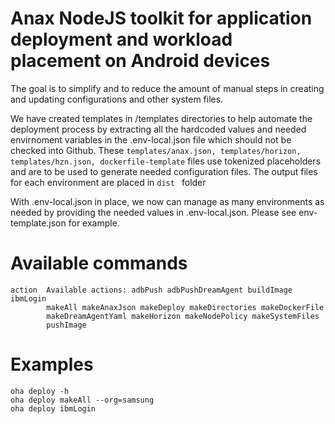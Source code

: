 # Anax NodeJS toolkit for application deployment and workload placement on Android devices 

The goal is to simplify and to reduce the amount of manual steps in creating and updating configurations and other system files.  

We have created templates in /templates directories to help automate the deployment process by extracting all the hardcoded values and needed envirnoment variables in the .env-local.json file which should not be checked into Github.  These ```templates/anax.json, templates/horizon, templates/hzn.json, dockerfile-template``` files use tokenized placeholders and are to be used to generate needed configuration files.  The output files for each environment are placed in ```dist ``` folder 

With .env-local.json in place, we now can manage as many environments as needed by providing the needed values in .env-local.json.  Please see env-template.json for example.

# Available commands
```
action  Available actions: adbPush adbPushDreamAgent buildImage ibmLogin
        makeAll makeAnaxJson makeDeploy makeDirectories makeDockerFile
        makeDreamAgentYaml makeHorizon makeNodePolicy makeSystemFiles
        pushImage  
```  

# Examples
```
oha deploy -h
oha deploy makeAll --org=samsung
oha deploy ibmLogin   
```
